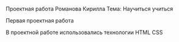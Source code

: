 Проектная работа Романова Кирилла
Тема: Научиться учиться

Первая проектная работа

В проектной работе использовались технологии HTML CSS

